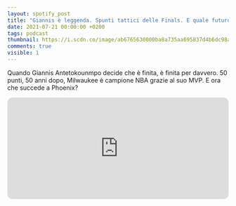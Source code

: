 ```yaml
---
layout: spotify_post
title: "Giannis è leggenda. Spunti tattici delle Finals. E quale futuro per i Suns?"
date: 2021-07-21 00:00:00 +0200
tags: podcast
thumbnail: https://i.scdn.co/image/ab6765630000ba8a735aa695837d4b6dc98a6db5
comments: true
visible: 1
---
```


Quando Giannis Antetokounmpo decide che è finita, è finita per davvero. 50 punti, 50 anni dopo, Milwaukee è campione NBA grazie al suo MVP. E ora che succede a Phoenix?


<iframe style="border-radius:12px" 
src="https://open.spotify.com/embed/episode/5OPaIjjXeIUPYMd8dIInpx?utm_source=generator" 
width="100%" height="232" frameBorder="0" allowfullscreen="" 
allow="autoplay; clipboard-write; encrypted-media; fullscreen; picture-in-picture"></iframe>

